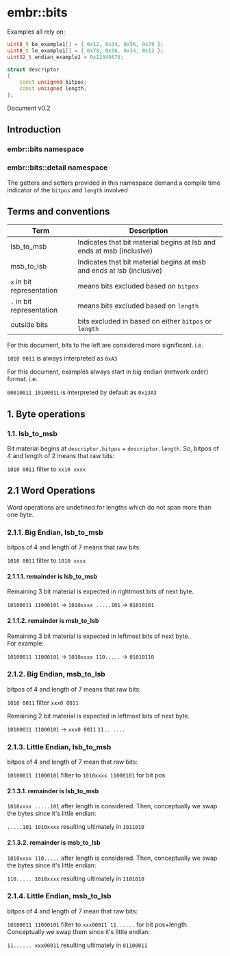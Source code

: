 # embr::bits

Examples all rely on:

```c++
uint8_t be_example1[] = { 0x12, 0x34, 0x56, 0x78 };
uint8_t le_example1[] = { 0x78, 0x56, 0x34, 0x12 };
uint32_t endian_example1 = 0x12345678;

struct descriptor
{
    const unsigned bitpos;
    const unsigned length;
};
```

Document v0.2

## Introduction

### embr::bits namespace

### embr::bits::detail namespace

The getters and setters provided in this namespace demand
a compile time indicator of the `bitpos` and `length` involved

## Terms and conventions

| Term                       | Description                                                           |
|----------------------------|-----------------------------------------------------------------------|
| lsb_to_msb                 | Indicates that bit material begins at lsb and ends at msb (inclusive) |
| msb_to_lsb                 | Indicates that bit material begins at msb and ends at lsb (inclusive) |
| `x` in bit representation  | means bits excluded based on `bitpos`                                 |
| `.` in bit representation | means bits excluded based on `length`                                 |
| outside bits | bits excluded in based on either `bitpos` or `length`                  |

For this document, bits to the left are considered more significant.  i.e.

`1010 0011` is always interpreted as `0xA3`

For this document, examples always start in big endian (network order) format. i.e.

`00010011 10100011` is interpreted by default as `0x13A3`

## 1. Byte operations

### 1.1. lsb_to_msb

Bit material begins at `descriptor.bitpos` + `descriptor.length`.
So, bitpos of 4 and length of 2 means that raw bits:

`1010 0011` filter to `xx10 xxxx`

## 2.1 Word Operations

Word operations are undefined for lengths which do not span more than one byte.

### 2.1.1. Big Endian, lsb_to_msb

bitpos of 4 and length of 7 means that raw bits:

`1010 0011` filter to `1010 xxxx`

#### 2.1.1.1. remainder is lsb_to_msb

Remaining 3 bit material is expected in rightmost bits of next byte.

`10100011 11000101` -> `1010xxxx .....101` -> `01010101`

#### 2.1.1.2. remainder is msb_to_lsb

Remaining 3 bit material is expected in leftmost bits of next byte.  
For example:

`10100011 11000101` -> `1010xxxx 110.....` -> `01010110` 

### 2.1.2. Big Endian, msb_to_lsb

bitpos of 4 and length of 7 means that raw bits:

`1010 0011` filter `xxx0 0011`

Remaining 2 bit material is expected in leftmost bits of next byte.

`10100011 11000101` -> `xxx0 0011` `11.. ....`

### 2.1.3. Little Endian, lsb_to_msb

bitpos of 4 and length of 7 mean that raw bits:

`10100011 11000101` filter to `1010xxxx 11000101` for bit pos

#### 2.1.3.1. remainder is lsb_to_msb

`1010xxxx .....101` after length is considered.  Then, conceptually we swap the bytes
since it's little endian:

`.....101 1010xxxx` resulting ultimately in `1011010`

#### 2.1.3.2. remainder is msb_to_lsb

`1010xxxx 110.....` after length is considered.  Then, conceptually we swap the bytes
since it's little endian:

`110..... 1010xxxx` resulting ultimately in `1101010`

### 2.1.4. Little Endian, msb_to_lsb

bitpos of 4 and length of 7 mean that raw bits:

`10100011 11000101` filter to `xxx00011 11......` for bit pos+length.  Conceptually
we swap them since it's little endian:

`11...... xxx00011` resulting ultimately in `01100011`
